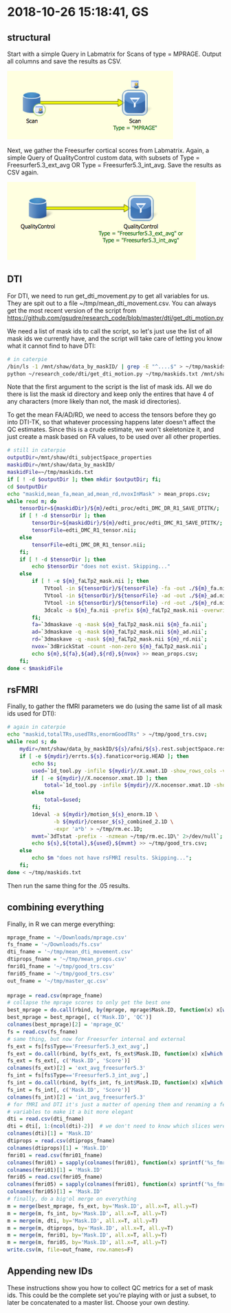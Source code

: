 # 2018-10-26 15:18:41, GS

## structural

Start with a simple Query in Labmatrix for Scans of type = MPRAGE. Output all
columns and save the results as CSV. 

![](2018-10-26-15-25-53.png)

Next, we gather the Freesurfer cortical scores from Labmatrix. Again, a simple
Query of QualityControl custom
data, with subsets of Type = Freesurfer5.3_ext_avg OR Type =
Freesurfer5.3_int_avg. Save the results as CSV again.

![](2018-10-26-15-23-59.png)

## DTI
For DTI, we need to run get_dti_movement.py to get all variables for us. They
are spit out to a file ~/tmp/mean_dti_movement.csv. You can always get the most
recent version of the script from
https://github.com/gsudre/research_code/blob/master/dti/get_dti_motion.py

We need a list of mask ids to call the script, so let's just use the list of all
mask ids we currently have, and the script will take care of letting you know
what it cannot find to have DTI:

```bash
# in caterpie
/bin/ls -1 /mnt/shaw/data_by_maskID/ | grep -E "^....$" > ~/tmp/maskids.txt;
python ~/research_code/dti/get_dti_motion.py ~/tmp/maskids.txt /mnt/shaw/
```

Note that the first argument to the script is the list of mask ids. All we do
there is list the mask id directory and keep only the entires that have 4 of any
characters (more likely than not, the mask id directories).

To get the mean FA/AD/RD, we need to access the tensors before they go into
DTI-TK, so that whatever processing happens later doesn't affect the QC
estimates. Since this is a crude estimate, we won't skeletonize it, and just
create a mask based on FA values, to be used over all other properties.

```bash
# still in caterpie
outputDir=/mnt/shaw/dti_subjectSpace_properties
maskidDir=/mnt/shaw/data_by_maskID/
maskidFile=~/tmp/maskids.txt
if [ ! -d $outputDir ]; then mkdir $outputDir; fi;
cd $outputDir
echo "maskid,mean_fa,mean_ad,mean_rd,nvoxInMask" > mean_props.csv;
while read m; do
    tensorDir=${maskidDir}/${m}/edti_proc/edti_DMC_DR_R1_SAVE_DTITK/;
    if [ ! -d $tensorDir ]; then
        tensorDir=${maskidDir}/${m}/edti_proc/edti_DMC_R1_SAVE_DTITK/;
        tensorFile=edti_DMC_R1_tensor.nii;
    else
        tensorFile=edti_DMC_DR_R1_tensor.nii;
    fi;
    if [ ! -d $tensorDir ]; then
        echo $tensorDir "does not exist. Skipping..."
    else
        if [ ! -e ${m}_faLTp2_mask.nii ]; then
            TVtool -in ${tensorDir}/${tensorFile} -fa -out ./${m}_fa.nii;
            TVtool -in ${tensorDir}/${tensorFile} -ad -out ./${m}_ad.nii;
            TVtool -in ${tensorDir}/${tensorFile} -rd -out ./${m}_rd.nii;
            3dcalc -a ${m}_fa.nii -prefix ${m}_faLTp2_mask.nii -overwrite -expr "step(a-.2)";
        fi;
        fa=`3dmaskave -q -mask ${m}_faLTp2_mask.nii ${m}_fa.nii`;
        ad=`3dmaskave -q -mask ${m}_faLTp2_mask.nii ${m}_ad.nii`;
        rd=`3dmaskave -q -mask ${m}_faLTp2_mask.nii ${m}_rd.nii`;
        nvox=`3dBrickStat -count -non-zero ${m}_faLTp2_mask.nii`;
        echo ${m},${fa},${ad},${rd},${nvox} >> mean_props.csv;
    fi;
done < $maskidFile
```

## rsFMRI
Finally, to gather the fMRI parameters we do (using the same list of all mask
ids used for DTI):

```bash
# again in caterpie
echo "maskid,totalTRs,usedTRs,enormGoodTRs" > ~/tmp/good_trs.csv;
while read s; do
    mydir=/mnt/shaw/data_by_maskID/${s}/afni/${s}.rest.subjectSpace.results;
    if [ -e ${mydir}/errts.${s}.fanaticor+orig.HEAD ]; then
        echo $s;
        used=`1d_tool.py -infile ${mydir}//X.xmat.1D -show_rows_cols -verb 0 | cut -d " " -f 1 -`;
        if [ -e ${mydir}//X.nocensor.xmat.1D ]; then
            total=`1d_tool.py -infile ${mydir}//X.nocensor.xmat.1D -show_rows_cols -verb 0 | cut -d " " -f 1 -`;
        else
            total=$used;
        fi;
        1deval -a ${mydir}/motion_${s}_enorm.1D \
               -b ${mydir}/censor_${s}_combined_2.1D \
               -expr 'a*b' > ~/tmp/rm.ec.1D;
        mvmt=`3dTstat -prefix - -nzmean ~/tmp/rm.ec.1D\' 2>/dev/null`;
        echo ${s},${total},${used},${mvmt} >> ~/tmp/good_trs.csv;
    else
        echo $m "does not have rsFMRI results. Skipping...";
    fi;
done < ~/tmp/maskids.txt
```

Then run the same thing for the .05 results.

## combining everything

Finally, in R we can merge everything:

```r
mprage_fname = '~/Downloads/mprage.csv'
fs_fname = '~/Downloads/fs.csv'
dti_fname = '~/tmp/mean_dti_movement.csv'
dtiprops_fname = '~/tmp/mean_props.csv'
fmri01_fname = '~/tmp/good_trs.csv'
fmri05_fname = '~/tmp/good_trs.csv'
out_fname = '~/tmp/master_qc.csv'

mprage = read.csv(mprage_fname)
# collapse the mprage scores to only get the best one
best_mprage = do.call(rbind, by(mprage, mprage$Mask.ID, function(x) x[which.min(x$QC), ] ))
best_mprage = best_mprage[, c('Mask.ID', 'QC')]
colnames(best_mprage)[2] = 'mprage_QC'
fs = read.csv(fs_fname)
# same thing, but now for Freesurfer internal and external
fs_ext = fs[fs$Type=='Freesurfer5.3_ext_avg',]
fs_ext = do.call(rbind, by(fs_ext, fs_ext$Mask.ID, function(x) x[which.min(x$Score), ] ))
fs_ext = fs_ext[, c('Mask.ID', 'Score')]
colnames(fs_ext)[2] = 'ext_avg_freesurfer5.3'
fs_int = fs[fs$Type=='Freesurfer5.3_int_avg',]
fs_int = do.call(rbind, by(fs_int, fs_int$Mask.ID, function(x) x[which.min(x$Score), ] ))
fs_int = fs_int[, c('Mask.ID', 'Score')]
colnames(fs_int)[2] = 'int_avg_freesurfer5.3'
# for fMRI and DTI it's just a matter of opening them and renaming a few
# variables to make it a bit more elegant
dti = read.csv(dti_fname)
dti = dti[, 1:(ncol(dti)-2)]  # we don't need to know which slices were removed
colnames(dti)[1] = 'Mask.ID'
dtiprops = read.csv(dtiprops_fname)
colnames(dtiprops)[1] = 'Mask.ID'
fmri01 = read.csv(fmri01_fname)
colnames(fmri01) = sapply(colnames(fmri01), function(x) sprintf('%s_fmri01', x))
colnames(fmri01)[1] = 'Mask.ID'
fmri05 = read.csv(fmri05_fname)
colnames(fmri05) = sapply(colnames(fmri01), function(x) sprintf('%s_fmri05', x))
colnames(fmri05)[1] = 'Mask.ID'
# finally, do a big'ol merge on everything
m = merge(best_mprage, fs_ext, by='Mask.ID', all.x=T, all.y=T)
m = merge(m, fs_int, by='Mask.ID', all.x=T, all.y=T)
m = merge(m, dti, by='Mask.ID', all.x=T, all.y=T)
m = merge(m, dtiprops, by='Mask.ID', all.x=T, all.y=T)
m = merge(m, fmri01, by='Mask.ID', all.x=T, all.y=T)
m = merge(m, fmri05, by='Mask.ID', all.x=T, all.y=T)
write.csv(m, file=out_fname, row.names=F)
```

## Appending new IDs

These instructions show you how to collect QC metrics for a set of mask ids.
This could be the complete set you're playing with or just a subset, to later be
concatenated to a master list. Choose your own destiny.

